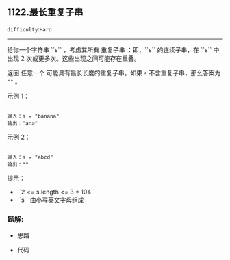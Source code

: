 ## 1122.最长重复子串
``difficulty``:``Hard``  
<hr>
给你一个字符串 ``s`` ，考虑其所有 重复子串 ：即，``s`` 的连续子串，在 ``s`` 中出现 2 次或更多次。这些出现之间可能存在重叠。

返回 任意一个 可能具有最长长度的重复子串。如果 ``s`` 不含重复子串，那么答案为 ``""`` 。

 

示例 1：

```

输入：s = "banana"
输出："ana"

```

示例 2：

```

输入：s = "abcd"
输出：""

```

 

提示：

<ul>
	<li>``2 <= s.length <= 3 * 104``</li>
	<li>``s`` 由小写英文字母组成</li>
</ul>

### 题解:  
* 思路  

* 代码  
```c++

```